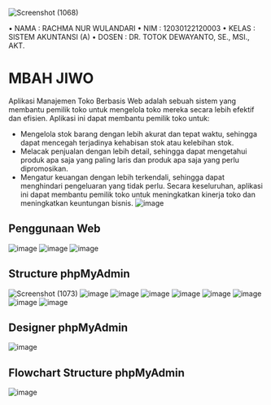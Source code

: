 ![Screenshot (1068)](https://github.com/rachmanurwulandari/SISTEM-INFORMASI-AKUNTANSI/assets/152131726/bd65ece3-775f-41a5-ab4f-2fd8fb97e60b)

•	NAMA  : RACHMA NUR WULANDARI
•	NIM   : 12030122120003
•	KELAS : SISTEM AKUNTANSI (A)
•	DOSEN : DR. TOTOK DEWAYANTO, SE., MSI., AKT.

# MBAH JIWO #
Aplikasi Manajemen Toko Berbasis Web adalah sebuah sistem yang membantu pemilik toko untuk mengelola toko mereka secara lebih efektif dan efisien. Aplikasi ini dapat membantu pemilik toko untuk:
- Mengelola stok barang dengan lebih akurat dan tepat waktu, sehingga dapat mencegah terjadinya kehabisan stok atau kelebihan stok.
- Melacak penjualan dengan lebih detail, sehingga dapat mengetahui produk apa saja yang paling laris dan produk apa saja yang perlu dipromosikan.
- Mengatur keuangan dengan lebih terkendali, sehingga dapat menghindari pengeluaran yang tidak perlu.
Secara keseluruhan, aplikasi ini dapat membantu pemilik toko untuk meningkatkan kinerja toko dan meningkatkan keuntungan bisnis.
![image](https://github.com/rachmanurwulandari/SISTEM-INFORMASI-AKUNTANSI/assets/152131726/7dec6106-31d4-45d5-b73f-bbaba1d61649)
## Penggunaan Web
![image](https://github.com/rachmanurwulandari/SISTEM-INFORMASI-AKUNTANSI/assets/152131726/fe85acdc-be80-4f18-b468-332c58504565)
![image](https://github.com/rachmanurwulandari/SISTEM-INFORMASI-AKUNTANSI/assets/152131726/cd7c5e28-4c25-4649-9a1e-559d5b1465db)
![image](https://github.com/rachmanurwulandari/SISTEM-INFORMASI-AKUNTANSI/assets/152131726/f09a124f-8133-4c97-89c6-0d29d13cc139)
## Structure phpMyAdmin
![Screenshot (1073)](https://github.com/rachmanurwulandari/SISTEM-INFORMASI-AKUNTANSI/assets/152131726/cfde40c7-2b98-46a7-a244-b54ccbbac619)
![image](https://github.com/rachmanurwulandari/SISTEM-INFORMASI-AKUNTANSI/assets/152131726/619b6fe1-e9e0-43a0-9dbb-c0e95be51fb2)
![image](https://github.com/rachmanurwulandari/SISTEM-INFORMASI-AKUNTANSI/assets/152131726/0ba88283-18de-4400-b494-a45e9d20e96c)
![image](https://github.com/rachmanurwulandari/SISTEM-INFORMASI-AKUNTANSI/assets/152131726/d063e522-f514-4860-bd70-a89dc21bdcb3)
![image](https://github.com/rachmanurwulandari/SISTEM-INFORMASI-AKUNTANSI/assets/152131726/79f29790-bdbd-4d32-bed7-b61bbf67dc45)
![image](https://github.com/rachmanurwulandari/SISTEM-INFORMASI-AKUNTANSI/assets/152131726/8b576ad2-e307-4fd8-ba46-4c2eaedaf75d)
![image](https://github.com/rachmanurwulandari/SISTEM-INFORMASI-AKUNTANSI/assets/152131726/01563e30-4a12-4e31-9247-371e4ea09806)
![image](https://github.com/rachmanurwulandari/SISTEM-INFORMASI-AKUNTANSI/assets/152131726/78a1d175-6d12-4d26-9d58-86c722ae5fd7)
![image](https://github.com/rachmanurwulandari/SISTEM-INFORMASI-AKUNTANSI/assets/152131726/84cc109e-d2f2-4585-a8c3-a78fc8b4b9a0)
## Designer phpMyAdmin
![image](https://github.com/rachmanurwulandari/SISTEM-INFORMASI-AKUNTANSI/assets/152131726/9c76d3c3-66ef-443d-b41f-1d08d328cffd)

## Flowchart Structure phpMyAdmin
![image](https://github.com/rachmanurwulandari/SISTEM-INFORMASI-AKUNTANSI/assets/152131726/8e7df166-fc76-4ea8-9503-f03bb5699735)

